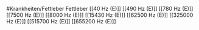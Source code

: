 #Krankheiten/Fettleber
Fettleber
[[40 Hz (E)]]
[[490 Hz (E)]]
[[780 Hz (E)]]
[[7500 Hz (E)]]
[[8000 Hz (E)]]
[[15430 Hz (E)]]
[[62500 Hz (E)]]
[[325000 Hz (E)]]
[[515700 Hz (E)]]
[[655200 Hz (E)]]